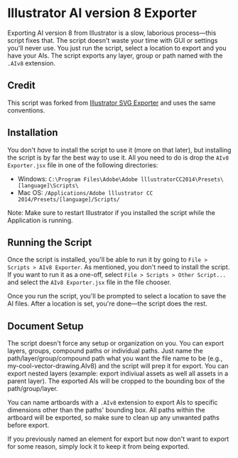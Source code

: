 # Illustrator AI version 8 Exporter

Exporting AI version 8 from Illustrator is a slow, laborious process&mdash;this script fixes that. The script doesn't waste your time with GUI or settings you'll never use. You just run the script, select a location to export and you have your AIs. The script exports any layer, group or path named with the `.AIv8` extension.

## Credit

This script was forked from [Illustrator SVG Exporter](https://github.com/iconic/illustrator-svg-exporter) and uses the same conventions. 

## Installation

You don't _have_ to install the script to use it (more on that later), but installing the script is by far the best way to use it. All you need to do is drop the `AIv8 Exporter.jsx` file in one of the following directories:

* Windows: `C:\Program Files\Adobe\Adobe lllustratorCC2014\Presets\[language]\Scripts\`
* Mac OS: `/Applications/Adobe lllustrator CC 2014/Presets/[language]/Scripts/`

Note: Make sure to restart Illustrator if you installed the script while the Application is running.

## Running the Script

Once the script is installed, you'll be able to run it by going to `File > Scripts > AIv8 Exporter`. As mentioned, you don't need to install the script. If you want to run it as a one-off, select `File > Scripts > Other Script...` and select the `AIv8 Exporter.jsx` file in the file chooser.

Once you run the script, you'll be prompted to select a location to save the AI files. After a location is set, you're done&mdash;the script does the rest.

## Document Setup

The script doesn't force any setup or organization on you. You can export layers, groups, compound paths or individual paths. Just name the path/layer/group/compound path what you want the file name to be (e.g., my-cool-vector-drawing.AIv8) and the script will prep it for export. You can export nested layers (example: export indiviual assets as well all assets in a parent layer). The exported AIs will be cropped to the bounding box of the path/group/layer.

You can name artboards with a `.AIv8` extension to export AIs to specific dimensions other than the paths' bounding box. All paths within the artboard will be exported, so make sure to clean up any unwanted paths before export.

If you previously named an element for export but now don't want to export for some reason, simply lock it to keep it from being exported.
